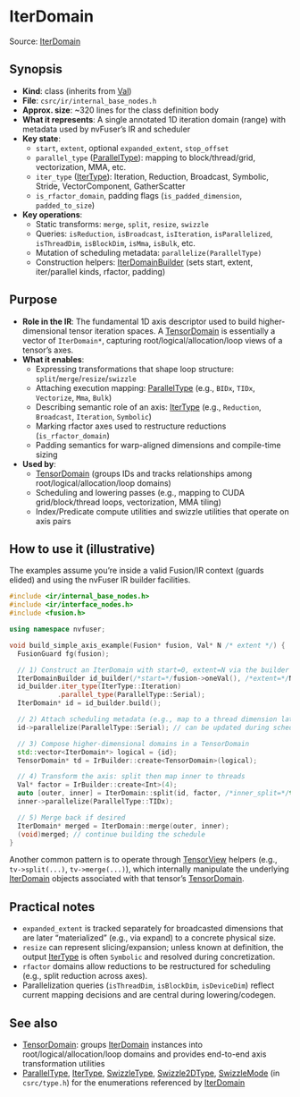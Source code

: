 # IterDomain

Source: [IterDomain](../../csrc/ir/internal_base_nodes.h#L83)

## Synopsis
- **Kind**: class (inherits from [Val](../../csrc/ir/base_nodes.h#L224))
- **File**: `csrc/ir/internal_base_nodes.h`
- **Approx. size**: ~320 lines for the class definition body
- **What it represents**: A single annotated 1D iteration domain (range) with metadata used by nvFuser’s IR and scheduler
- **Key state**:
  - `start`, `extent`, optional `expanded_extent`, `stop_offset`
  - `parallel_type` ([ParallelType](../../csrc/type.h#L671)): mapping to block/thread/grid, vectorization, MMA, etc.
  - `iter_type` ([IterType](../../csrc/type.h#L723)): Iteration, Reduction, Broadcast, Symbolic, Stride, VectorComponent, GatherScatter
  - `is_rfactor_domain`, padding flags (`is_padded_dimension`, `padded_to_size`)
- **Key operations**:
  - Static transforms: `merge`, `split`, `resize`, `swizzle`
  - Queries: `isReduction`, `isBroadcast`, `isIteration`, `isParallelized`, `isThreadDim`, `isBlockDim`, `isMma`, `isBulk`, etc.
  - Mutation of scheduling metadata: `parallelize(ParallelType)`
  - Construction helpers: [IterDomainBuilder](../../csrc/ir/internal_base_nodes.h#L36) (sets start, extent, iter/parallel kinds, rfactor, padding)

## Purpose
- **Role in the IR**: The fundamental 1D axis descriptor used to build higher-dimensional tensor iteration spaces. A [TensorDomain](../../csrc/ir/internal_base_nodes.h#L415) is essentially a vector of `IterDomain*`, capturing root/logical/allocation/loop views of a tensor’s axes.
- **What it enables**:
  - Expressing transformations that shape loop structure: `split`/`merge`/`resize`/`swizzle`
  - Attaching execution mapping: [ParallelType](../../csrc/type.h#L671) (e.g., `BIDx`, `TIDx`, `Vectorize`, `Mma`, `Bulk`)
  - Describing semantic role of an axis: [IterType](../../csrc/type.h#L723) (e.g., `Reduction`, `Broadcast`, `Iteration`, `Symbolic`)
  - Marking rfactor axes used to restructure reductions (`is_rfactor_domain`)
  - Padding semantics for warp-aligned dimensions and compile-time sizing
- **Used by**:
  - [TensorDomain](../../csrc/ir/internal_base_nodes.h#L415) (groups IDs and tracks relationships among root/logical/allocation/loop domains)
  - Scheduling and lowering passes (e.g., mapping to CUDA grid/block/thread loops, vectorization, MMA tiling)
  - Index/Predicate compute utilities and swizzle utilities that operate on axis pairs

## How to use it (illustrative)
The examples assume you’re inside a valid Fusion/IR context (guards elided) and using the nvFuser IR builder facilities.

```cpp
#include <ir/internal_base_nodes.h>
#include <ir/interface_nodes.h>
#include <fusion.h>

using namespace nvfuser;

void build_simple_axis_example(Fusion* fusion, Val* N /* extent */) {
  FusionGuard fg(fusion);

  // 1) Construct an IterDomain with start=0, extent=N via the builder
  IterDomainBuilder id_builder(/*start=*/fusion->oneVal(), /*extent=*/N);
  id_builder.iter_type(IterType::Iteration)
            .parallel_type(ParallelType::Serial);
  IterDomain* id = id_builder.build();

  // 2) Attach scheduling metadata (e.g., map to a thread dimension later)
  id->parallelize(ParallelType::Serial); // can be updated during scheduling

  // 3) Compose higher-dimensional domains in a TensorDomain
  std::vector<IterDomain*> logical = {id};
  TensorDomain* td = IrBuilder::create<TensorDomain>(logical);

  // 4) Transform the axis: split then map inner to threads
  Val* factor = IrBuilder::create<Int>(4);
  auto [outer, inner] = IterDomain::split(id, factor, /*inner_split=*/true);
  inner->parallelize(ParallelType::TIDx);

  // 5) Merge back if desired
  IterDomain* merged = IterDomain::merge(outer, inner);
  (void)merged; // continue building the schedule
}
```

Another common pattern is to operate through [TensorView](../../csrc/ir/interface_nodes.h#L383) helpers (e.g., `tv->split(...)`, `tv->merge(...)`), which internally manipulate the underlying [IterDomain](../../csrc/ir/internal_base_nodes.h#L83) objects associated with that tensor’s [TensorDomain](../../csrc/ir/internal_base_nodes.h#L415).

## Practical notes
- `expanded_extent` is tracked separately for broadcasted dimensions that are later “materialized” (e.g., via expand) to a concrete physical size.
- `resize` can represent slicing/expansion; unless known at definition, the output [IterType](../../csrc/type.h#L723) is often `Symbolic` and resolved during concretization.
- `rfactor` domains allow reductions to be restructured for scheduling (e.g., split reduction across axes).
- Parallelization queries (`isThreadDim`, `isBlockDim`, `isDeviceDim`) reflect current mapping decisions and are central during lowering/codegen.

## See also
- [TensorDomain](../../csrc/ir/internal_base_nodes.h#L415): groups [IterDomain](../../csrc/ir/internal_base_nodes.h#L83) instances into root/logical/allocation/loop domains and provides end-to-end axis transformation utilities
- [ParallelType](../../csrc/type.h#L671), [IterType](../../csrc/type.h#L723), [SwizzleType](../../csrc/type.h#L832), [Swizzle2DType](../../csrc/type.h#L833), [SwizzleMode](../../csrc/type.h#L836) (in `csrc/type.h`) for the enumerations referenced by [IterDomain](../../csrc/ir/internal_base_nodes.h#L83)
